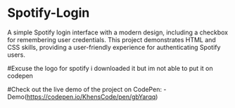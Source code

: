 # Spotify-Login
A simple Spotify login interface with a modern design, including a checkbox for remembering user credentials. This project demonstrates HTML and CSS skills, providing a user-friendly experience for authenticating Spotify users.

#Excuse the logo for spotify i downloaded it but im not able to put it on codepen 


#Check out the live demo of the project on CodePen:
-Demo(https://codepen.io/KhensCode/pen/gbYarqq)


